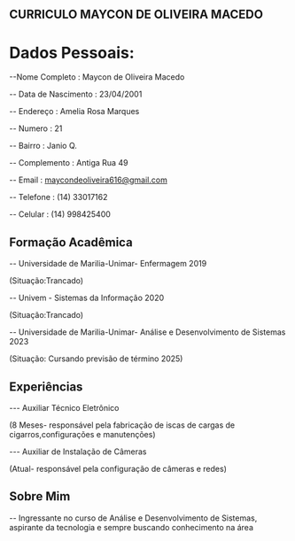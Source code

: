 ## CURRICULO MAYCON DE OLIVEIRA MACEDO


# Dados Pessoais:

--Nome Completo : Maycon de Oliveira Macedo

-- Data de Nascimento : 23/04/2001

-- Endereço : Amelia Rosa Marques

-- Numero : 21

-- Bairro : Janio Q.

-- Complemento : Antiga Rua 49

-- Email : maycondeoliveira616@gmail.com

-- Telefone : (14) 33017162

-- Celular : (14) 998425400

## Formação Acadêmica

-- Universidade de Marilia-Unimar- Enfermagem 2019

   (Situação:Trancado)

-- Univem - Sistemas da Informação 2020

  (Situação:Trancado)

-- Universidade de Marilia-Unimar- Análise e Desenvolvimento de Sistemas 2023

   (Situação: Cursando previsão de término 2025)

## Experiências 

--- Auxiliar Técnico Eletrônico 

(8 Meses- responsável pela fabricação de iscas de cargas de cigarros,configurações e manutenções)

--- Auxiliar de Instalação de Câmeras

(Atual- responsável pela configuração de câmeras e redes)

## Sobre Mim

-- Ingressante no curso de Análise e Desenvolvimento de Sistemas, aspirante da tecnologia e sempre buscando conhecimento na área
